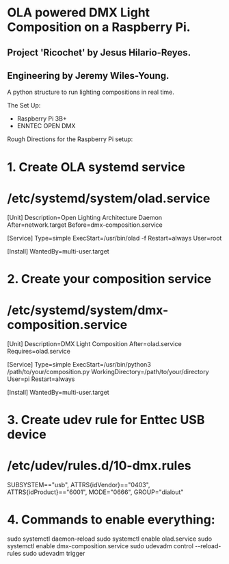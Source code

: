 # OLA powered DMX Light Composition on a Raspberry Pi.

## Project 'Ricochet' by Jesus Hilario-Reyes.

## Engineering by Jeremy Wiles-Young.

A python structure to run lighting compositions in real time.

The Set Up:

- Raspberry Pi 3B+
- ENNTEC OPEN DMX

Rough Directions for the Raspberry Pi setup:

# 1. Create OLA systemd service

# /etc/systemd/system/olad.service

[Unit]
Description=Open Lighting Architecture Daemon
After=network.target
Before=dmx-composition.service

[Service]
Type=simple
ExecStart=/usr/bin/olad -f
Restart=always
User=root

[Install]
WantedBy=multi-user.target

# 2. Create your composition service

# /etc/systemd/system/dmx-composition.service

[Unit]
Description=DMX Light Composition
After=olad.service
Requires=olad.service

[Service]
Type=simple
ExecStart=/usr/bin/python3 /path/to/your/composition.py
WorkingDirectory=/path/to/your/directory
User=pi
Restart=always

[Install]
WantedBy=multi-user.target

# 3. Create udev rule for Enttec USB device

# /etc/udev/rules.d/10-dmx.rules

SUBSYSTEM=="usb", ATTRS{idVendor}=="0403", ATTRS{idProduct}=="6001", MODE="0666", GROUP="dialout"

# 4. Commands to enable everything:

sudo systemctl daemon-reload
sudo systemctl enable olad.service
sudo systemctl enable dmx-composition.service
sudo udevadm control --reload-rules
sudo udevadm trigger
